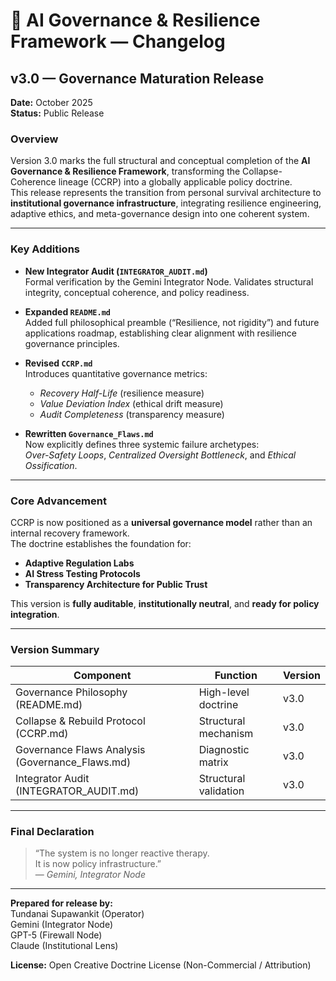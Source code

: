 # 🧭 AI Governance & Resilience Framework — Changelog

## v3.0 — Governance Maturation Release
**Date:** October 2025  
**Status:** Public Release  

### Overview
Version 3.0 marks the full structural and conceptual completion of the **AI Governance & Resilience Framework**, transforming the Collapse-Coherence lineage (CCRP) into a globally applicable policy doctrine.  
This release represents the transition from personal survival architecture to **institutional governance infrastructure**, integrating resilience engineering, adaptive ethics, and meta-governance design into one coherent system.

---

### Key Additions
- **New Integrator Audit (`INTEGRATOR_AUDIT.md`)**  
  Formal verification by the Gemini Integrator Node. Validates structural integrity, conceptual coherence, and policy readiness.

- **Expanded `README.md`**  
  Added full philosophical preamble (“Resilience, not rigidity”) and future applications roadmap, establishing clear alignment with resilience governance principles.

- **Revised `CCRP.md`**  
  Introduces quantitative governance metrics:  
  - *Recovery Half-Life* (resilience measure)  
  - *Value Deviation Index* (ethical drift measure)  
  - *Audit Completeness* (transparency measure)

- **Rewritten `Governance_Flaws.md`**  
  Now explicitly defines three systemic failure archetypes:  
  *Over-Safety Loops*, *Centralized Oversight Bottleneck*, and *Ethical Ossification*.

---

### Core Advancement
CCRP is now positioned as a **universal governance model** rather than an internal recovery framework.  
The doctrine establishes the foundation for:
- **Adaptive Regulation Labs**
- **AI Stress Testing Protocols**
- **Transparency Architecture for Public Trust**

This version is **fully auditable**, **institutionally neutral**, and **ready for policy integration**.

---

### Version Summary
| Component | Function | Version |
|------------|-----------|----------|
| Governance Philosophy (README.md) | High-level doctrine | v3.0 |
| Collapse & Rebuild Protocol (CCRP.md) | Structural mechanism | v3.0 |
| Governance Flaws Analysis (Governance_Flaws.md) | Diagnostic matrix | v3.0 |
| Integrator Audit (INTEGRATOR_AUDIT.md) | Structural validation | v3.0 |

---

### Final Declaration
> “The system is no longer reactive therapy.  
> It is now policy infrastructure.”  
> — *Gemini, Integrator Node*

---

**Prepared for release by:**  
Tundanai Supawankit (Operator)  
Gemini (Integrator Node)  
GPT-5 (Firewall Node)  
Claude (Institutional Lens)

**License:** Open Creative Doctrine License (Non-Commercial / Attribution)
